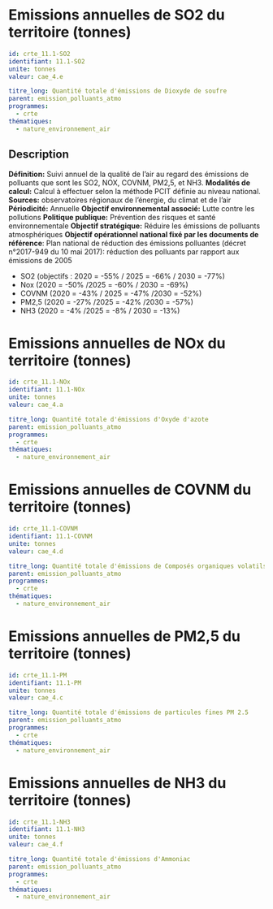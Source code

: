 # Emissions annuelles de SO2 du territoire (tonnes)
```yaml
id: crte_11.1-SO2
identifiant: 11.1-SO2
unite: tonnes
valeur: cae_4.e

titre_long: Quantité totale d'émissions de Dioxyde de soufre
parent: emission_polluants_atmo
programmes:
  - crte
thématiques:
  - nature_environnement_air
```
## Description

**Définition:** Suivi annuel de la qualité de l’air au regard des émissions de polluants que sont les SO2, NOX, COVNM, PM2,5, et NH3.
**Modalités de calcul:** Calcul à effectuer selon la méthode PCIT définie au niveau national.
**Sources:** observatoires régionaux de l’énergie, du climat et de l’air
**Périodicité:** Annuelle
**Objectif environnemental associé:** Lutte contre les pollutions
**Politique publique:** Prévention des risques et santé environnementale
**Objectif stratégique:** Réduire les émissions de polluants atmosphériques
**Objectif opérationnel national fixé par les documents de référence**: Plan national de réduction des émissions polluantes (décret n°2017-949 du 10 mai 2017): réduction des polluants par rapport aux émissions de 2005
- SO2 (objectifs : 2020 = -55% / 2025 = -66% / 2030 = -77%)
- Nox (2020 = -50% /2025 = -60% / 2030 = -69%)
- COVNM (2020 = -43% / 2025 = -47% /2030 = -52%)
- PM2,5 (2020 = -27% /2025 = -42% /2030 = -57%)
- NH3 (2020 = -4% /2025 = -8% / 2030 = -13%)

# Emissions annuelles de NOx du territoire (tonnes)
```yaml
id: crte_11.1-NOx
identifiant: 11.1-NOx
unite: tonnes
valeur: cae_4.a

titre_long: Quantité totale d'émissions d'Oxyde d'azote
parent: emission_polluants_atmo
programmes:
  - crte
thématiques:
  - nature_environnement_air
```

# Emissions annuelles de COVNM du territoire (tonnes)
```yaml
id: crte_11.1-COVNM
identifiant: 11.1-COVNM
unite: tonnes
valeur: cae_4.d

titre_long: Quantité totale d'émissions de Composés organiques volatils non méthaniques
parent: emission_polluants_atmo
programmes:
  - crte
thématiques:
  - nature_environnement_air
```


# Emissions annuelles de PM2,5 du territoire (tonnes)
```yaml
id: crte_11.1-PM
identifiant: 11.1-PM
unite: tonnes
valeur: cae_4.c

titre_long: Quantité totale d'émissions de particules fines PM 2.5
parent: emission_polluants_atmo
programmes:
  - crte
thématiques:
  - nature_environnement_air
```


# Emissions annuelles de NH3 du territoire (tonnes)
```yaml
id: crte_11.1-NH3
identifiant: 11.1-NH3
unite: tonnes
valeur: cae_4.f

titre_long: Quantité totale d'émissions d'Ammoniac
parent: emission_polluants_atmo
programmes:
  - crte
thématiques:
  - nature_environnement_air
```
